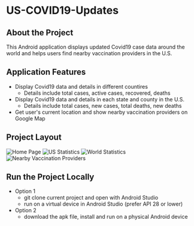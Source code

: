 # US-COVID19-Updates

## About the Project
This Android application displays updated Covid19 case data around the world and helps users find nearby vaccination providers in the U.S.

## Application Features
- Display Covid19 data and details in different countires
    - Details include total cases, active cases, recovered, deaths
- Display Covid19 data and details in each state and county in the U.S.
    - Details include total cases, new cases, total deaths, new deaths
- Get user's current location and show nearby vaccination providers on Google Map

## Project Layout
![Home Page](https://drive.google.com/file/d/1XyrgNwWBmneuVoclCLVV7O4s4Y9KKtXW/view?usp=sharing)
![US Statistics](https://drive.google.com/file/d/1bhOSUF5r7PkzByw2l09bTnb1GbwJFAPz/view?usp=sharing)
![World Statistics](https://drive.google.com/file/d/1PbE5aJeLDz56FMgChfCMDwJVipl0xRNh/view?usp=sharing)
![Nearby Vaccination Providers](https://drive.google.com/file/d/1XyrgNwWBmneuVoclCLVV7O4s4Y9KKtXW/view?usp=sharing)

## Run the Project Locally
- Option 1
    - git clone current project and open with Android Studio
    - run on a virtual device in Android Studio (prefer API 28 or lower)
- Option 2
    - download the apk file, install and run on a physical Android device
